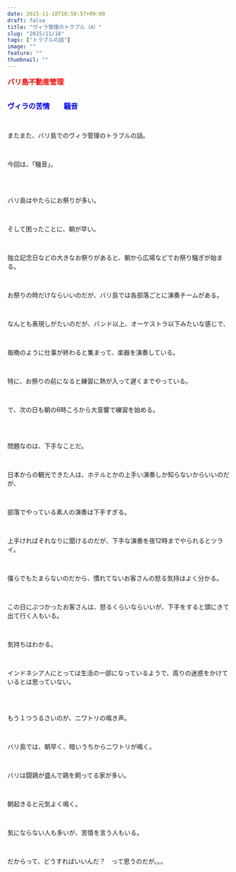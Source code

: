 ```yaml
---
date: 2015-11-18T10:58:57+09:00
draft: false
title: "ヴィラ管理のトラブル（4）"
slug: "2015/11/18"
tags: ["トラブルの話"]
image: ""
feature: ""
thumbnail: ""
---
```

<p><font color="#ff0000" size="3"><strong>バリ島不動産管理</strong></font></p><p><br/><font color="#0000ff" size="3"><strong>ヴィラの苦情　　騒音</strong></font></p><br/><p>またまた、バリ島でのヴィラ管理のトラブルの話。</p><br/><p>今回は、「騒音」。</p><br/><p><br/>バリ島はやたらにお祭りが多い。</p><br/><p>そして困ったことに、朝が早い。</p><br/><p>独立記念日などの大きなお祭りがあると、朝から広場などでお祭り騒ぎが始まる。</p><br/><p>お祭りの時だけならいいのだが、バリ島では各部落ごとに演奏チームがある。</p><br/><p>なんとも表現しがたいのだが、バンド以上、オーケストラ以下みたいな感じで、</p><br/><p>毎晩のように仕事が終わると集まって、楽器を演奏している。</p><br/><p>特に、お祭りの前になると練習に熱が入って遅くまでやっている。</p><br/><p>で、次の日も朝の6時ころから大音響で練習を始める。</p><br/><p><br/>問題なのは、下手なことだ。</p><br/><p>日本からの観光できた人は、ホテルとかの上手い演奏しか知らないからいいのだが、</p><br/><p>部落でやっている素人の演奏は下手すぎる。</p><br/><p>上手ければそれなりに聞けるのだが、下手な演奏を夜12時までやられるとツライ。</p><br/><p>僕らでもたまらないのだから、慣れてないお客さんの怒る気持はよく分かる。</p><br/><p>この日にぶつかったお客さんは、怒るくらいならいいが、下手をすると頭にきて出て行く人もいる。</p><br/><p>気持ちはわかる。</p><br/><p>インドネシア人にとっては生活の一部になっているようで、周りの迷惑をかけているとは思っていない。</p><br/><p><br/>もう１つうるさいのが、ニワトリの鳴き声。</p><br/><p>バリ島では、朝早く、暗いうちからニワトリが鳴く。</p><br/><p>バリは闘鶏が盛んで鶏を飼ってる家が多い。</p><br/><p>朝起きると元気よく鳴く。</p><br/><p>気にならない人も多いが、苦情を言う人もいる。</p><br/><p>だからって、どうすればいいんだ？　って思うのだが。。。</p><br/><br/><br/>


